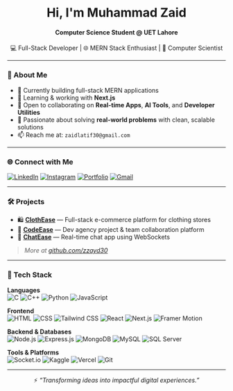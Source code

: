 <h1 align="center">Hi, I'm Muhammad Zaid</h1>
<h4 align="center">Computer Science Student @ UET Lahore</h4>
<p align="center">💻 Full-Stack Developer | 🌐 MERN Stack Enthusiast | 🧠 Computer Scientist</p>

---

### 🚀 About Me

- 🔭 Currently building full-stack MERN applications  
- 🌱 Learning & working with **Next.js**
- 🤝 Open to collaborating on **Real-time Apps**, **AI Tools**, and **Developer Utilities**
- 🎯 Passionate about solving **real-world problems** with clean, scalable solutions
- 📫 Reach me at: `zaidlatif30@gmail.com`

---

### 🌐 Connect with Me

[![LinkedIn](https://img.shields.io/badge/-LinkedIn-%230077B5?style=for-the-badge&logo=linkedin&logoColor=white)](https://www.linkedin.com/in/muhammad-zaid-latif-3488a9276/)
[![Instagram](https://img.shields.io/badge/Instagram-%23E4405F.svg?style=for-the-badge&logo=instagram&logoColor=white)](https://instagram.com/__zzayd__)
[![Portfolio](https://img.shields.io/badge/Portfolio-000000?style=for-the-badge&logo=vercel&logoColor=white)](https://zaid-latif.vercel.app)
[![Gmail](https://img.shields.io/badge/Gmail-D14836?style=for-the-badge&logo=gmail&logoColor=white)](mailto:zaidlatif30@gmail.com)

---

### 🛠️ Projects

- 🛍️ [**ClothEase**](#) — Full-stack e-commerce platform for clothing stores  
- 🎯 [**CodeEase**](#) — Dev agency project & team collaboration platform  
- 💬 [**ChatEase**](#) — Real-time chat app using WebSockets  

> _More at [github.com/zzayd30](https://github.com/zzayd30)_

---

### 🧰 Tech Stack

**Languages**  
![C](https://img.shields.io/badge/C-00599C?style=for-the-badge&logo=c&logoColor=white)
![C++](https://img.shields.io/badge/C++-00599C?style=for-the-badge&logo=c%2B%2B&logoColor=white)
![Python](https://img.shields.io/badge/Python-3776AB?style=for-the-badge&logo=python&logoColor=white)
![JavaScript](https://img.shields.io/badge/JavaScript-F7DF1E?style=for-the-badge&logo=javascript&logoColor=black)

**Frontend**  
![HTML](https://img.shields.io/badge/HTML-E34F26?style=for-the-badge&logo=html5&logoColor=white)
![CSS](https://img.shields.io/badge/CSS-1572B6?style=for-the-badge&logo=css3&logoColor=white)
![Tailwind CSS](https://img.shields.io/badge/TailwindCSS-38B2AC?style=for-the-badge&logo=tailwind-css&logoColor=white)
![React](https://img.shields.io/badge/React-20232A?style=for-the-badge&logo=react&logoColor=61DAFB)
![Next.js](https://img.shields.io/badge/Next.js-black?style=for-the-badge&logo=nextdotjs&logoColor=white)
![Framer Motion](https://img.shields.io/badge/Framer_Motion-black?style=for-the-badge&logo=framer&logoColor=white)

**Backend & Databases**  
![Node.js](https://img.shields.io/badge/Node.js-339933?style=for-the-badge&logo=node.js&logoColor=white)
![Express.js](https://img.shields.io/badge/Express.js-404D59?style=for-the-badge&logo=express&logoColor=white)
![MongoDB](https://img.shields.io/badge/MongoDB-47A248?style=for-the-badge&logo=mongodb&logoColor=white)
![MySQL](https://img.shields.io/badge/MySQL-00758F?style=for-the-badge&logo=mysql&logoColor=white)
![SQL Server](https://img.shields.io/badge/SQL_Server-CC2927?style=for-the-badge&logo=microsoftsqlserver&logoColor=white)

**Tools & Platforms**  
![Socket.io](https://img.shields.io/badge/Socket.io-000000?style=for-the-badge&logo=socketdotio&logoColor=white)
![Kaggle](https://img.shields.io/badge/Kaggle-20BEFF?style=for-the-badge&logo=kaggle&logoColor=white)
![Vercel](https://img.shields.io/badge/Vercel-000000?style=for-the-badge&logo=vercel&logoColor=white)
![Git](https://img.shields.io/badge/Git-F05032?style=for-the-badge&logo=git&logoColor=white)

---

<p align="center">⚡ <i>“Transforming ideas into impactful digital experiences.”</i></p>
